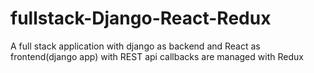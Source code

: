 # fullstack-Django-React-Redux
A full stack application with django as backend and React as frontend(django app) with REST api callbacks are managed with Redux
